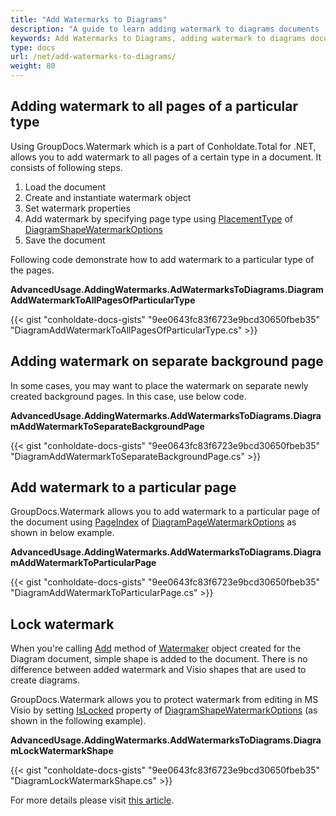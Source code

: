 ```yaml
---
title: "Add Watermarks to Diagrams"
description: "A guide to learn adding watermark to diagrams documents (such as .vsdx) in c# using GroupDocs.Watermark which is a part of Conholdate.Total for .NET."
keywords: Add Watermarks to Diagrams, adding watermark to diagrams documents in C#
type: docs
url: /net/add-watermarks-to-diagrams/
weight: 80
---
```


## Adding watermark to all pages of a particular type

Using GroupDocs.Watermark which is a part of Conholdate.Total for .NET, allows you to add watermark to all pages of a certain type in a document. It consists of following steps.

1. Load the document
2. Create and instantiate watermark object
3. Set watermark properties
4. Add watermark by specifying page type using [PlacementType](https://apireference.groupdocs.com/net/watermark/groupdocs.watermark.options.diagram/diagramshapewatermarkoptions/properties/placementtype) of [DiagramShapeWatermarkOptions](https://apireference.groupdocs.com/net/watermark/groupdocs.watermark.options.diagram/diagramshapewatermarkoptions)
5. Save the document

Following code demonstrate how to add watermark to a particular type of the pages.

**AdvancedUsage.AddingWatermarks.AdWatermarksToDiagrams.DiagramAddWatermarkToAllPagesOfParticularType**

{{< gist "conholdate-docs-gists" "9ee0643fc83f6723e9bcd30650fbeb35" "DiagramAddWatermarkToAllPagesOfParticularType.cs" >}}

## Adding watermark on separate background page

In some cases, you may want to place the watermark on separate newly created background pages. In this case, use below code.

**AdvancedUsage.AddingWatermarks.AddWatermarksToDiagrams.DiagramAddWatermarkToSeparateBackgroundPage**

{{< gist "conholdate-docs-gists" "9ee0643fc83f6723e9bcd30650fbeb35" "DiagramAddWatermarkToSeparateBackgroundPage.cs" >}}

## Add watermark to a particular page

GroupDocs.Watermark allows you to add watermark to a particular page of the document using [PageIndex](https://apireference.groupdocs.com/net/watermark/groupdocs.watermark.options.diagram/diagrampagewatermarkoptions/properties/pageindex) of [DiagramPageWatermarkOptions](https://apireference.groupdocs.com/net/watermark/groupdocs.watermark.options.diagram/diagrampagewatermarkoptions) as shown in below example.

**AdvancedUsage.AddingWatermarks.AddWatermarksToDiagrams.DiagramAddWatermarkToParticularPage**

{{< gist "conholdate-docs-gists" "9ee0643fc83f6723e9bcd30650fbeb35" "DiagramAddWatermarkToParticularPage.cs" >}}

## Lock watermark

When you're calling [Add](https://apireference.groupdocs.com/net/watermark/groupdocs.watermark.watermarker/add/methods/1) method of [Watermaker](https://apireference.groupdocs.com/net/watermark/groupdocs.watermark/watermarker) object created for the Diagram document, simple shape is added to the document. There is no difference between added watermark and Visio shapes that are used to create diagrams.

GroupDocs.Watermark allows you to protect watermark from editing in MS Visio by setting [IsLocked](https://apireference.groupdocs.com/net/watermark/groupdocs.watermark.options.diagram/diagramwatermarkoptions/properties/islocked) property of [DiagramShapeWatermarkOptions](https://apireference.groupdocs.com/net/watermark/groupdocs.watermark.options.diagram/diagramshapewatermarkoptions) (as shown in the following example).

**AdvancedUsage.AddingWatermarks.AddWatermarksToDiagrams.DiagramLockWatermarkShape**

{{< gist "conholdate-docs-gists" "9ee0643fc83f6723e9bcd30650fbeb35" "DiagramLockWatermarkShape.cs" >}}

For more details please visit [this article](https://docs.groupdocs.com/watermark/net/add-watermarks-to-diagram-documents/).









